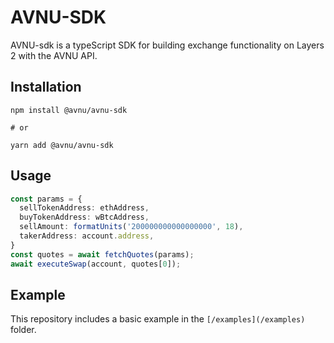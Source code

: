 # AVNU-SDK

AVNU-sdk is a typeScript SDK for building exchange functionality on Layers 2 with the AVNU API.

## Installation

```shell
npm install @avnu/avnu-sdk

# or

yarn add @avnu/avnu-sdk
```

## Usage

```ts
const params = {
  sellTokenAddress: ethAddress,
  buyTokenAddress: wBtcAddress,
  sellAmount: formatUnits('200000000000000000', 18),
  takerAddress: account.address,
}
const quotes = await fetchQuotes(params);
await executeSwap(account, quotes[0]);
```

## Example

This repository includes a basic example in the `[/examples](/examples)` folder.
